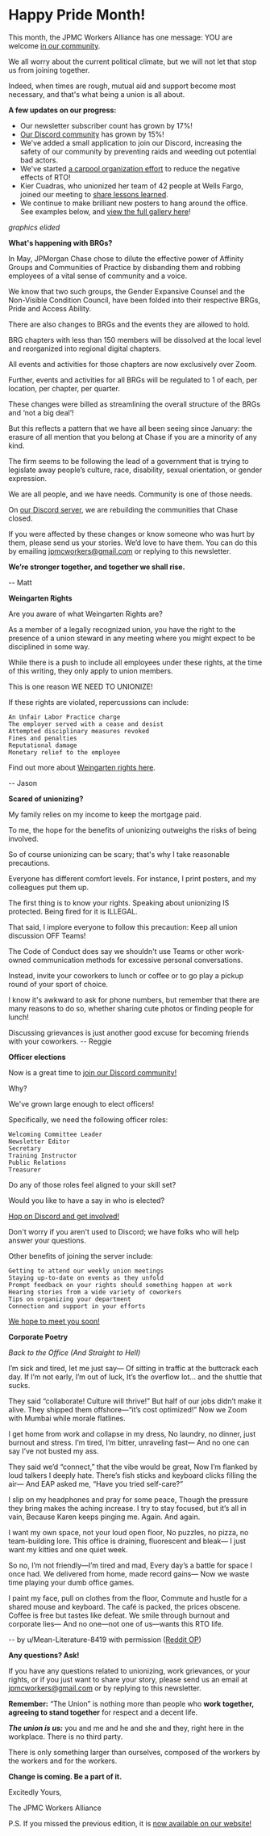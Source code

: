 # Happy Pride Month!

This month, the JPMC Workers Alliance has one message: YOU are welcome [in our community](https://discord.gg/BZA3pxppq9).

We all worry about the current political climate, but we will not let that stop us from joining together.

Indeed, when times are rough, mutual aid and support become most necessary, and that's what being a union is all about.


**A few updates on our progress:**

* Our newsletter subscriber count has grown by 17%!
* [Our Discord community](https://discord.gg/BZA3pxppq9) has grown by 15%!
* We've added a small application to join our Discord, increasing the safety of our community by preventing raids and weeding out potential bad actors.
* We've started [a carpool organization effort](/carpool) to reduce the negative effects of RTO!
* Kier Cuadras, who unionized her team of 42 people at Wells Fargo, joined our meeting to [share lessons learned](/edu/kier-wfwu).
* We continue to make brilliant new posters to hang around the office. See examples below, and [view the full gallery here](/img/posters)!

*graphics elided*

**What's happening with BRGs?**

In May, JPMorgan Chase chose to dilute the effective power of Affinity Groups and Communities of Practice by disbanding them and robbing employees of a vital sense of community and a voice.

We know that two such groups, the Gender Expansive Counsel and the Non-Visible Condition Council, have been folded into their respective BRGs, Pride and Access Ability.

There are also changes to BRGs and the events they are allowed to hold.

BRG chapters with less than 150 members will be dissolved at the local level and reorganized into regional digital chapters.

All events and activities for those chapters are now exclusively over Zoom.

Further, events and activities for all BRGs will be regulated to 1 of each, per location, per chapter, per quarter.

These changes were billed as streamlining the overall structure of the BRGs and ‘not a big deal’!

But this reflects a pattern that we have all been seeing since January: the erasure of all mention that you belong at Chase if you are a minority of any kind.

The firm seems to be following the lead of a government that is trying to legislate away people’s culture, race, disability, sexual orientation, or gender expression.

We are all people, and we have needs. Community is one of those needs.

On [our Discord server](https://discord.gg/BZA3pxppq9), we are rebuilding the communities that Chase closed.

If you were affected by these changes or know someone who was hurt by them, please send us your stories. We’d love to have them. You can do this by emailing jpmcworkers@gmail.com or replying to this newsletter.

**We’re stronger together, and together we shall rise.**

-- Matt


**Weingarten Rights**

Are you aware of what Weingarten Rights are?

As a member of a legally recognized union, you have the right to the presence of a union steward in any meeting where you might expect to be disciplined in some way.

While there is a push to include all employees under these rights, at the time of this writing, they only apply to union members.

This is one reason WE NEED TO UNIONIZE!

If these rights are violated, repercussions can include:

    An Unfair Labor Practice charge
    The employer served with a cease and desist
    Attempted disciplinary measures revoked
    Fines and penalties
    Reputational damage
    Monetary relief to the employee

Find out more about [Weingarten rights here](https://www.nlrb.gov/about-nlrb/rights-we-protect/your-rights/weingarten-rights).

-- Jason


**Scared of unionizing?**

My family relies on my income to keep the mortgage paid.

To me, the hope for the benefits of unionizing outweighs the risks of being involved.

So of course unionizing can be scary; that's why I take reasonable precautions.

Everyone has different comfort levels. For instance, I print posters, and my colleagues put them up.

The first thing is to know your rights. Speaking about unionizing IS protected. Being fired for it is ILLEGAL.

That said, I implore everyone to follow this precaution: Keep all union discussion OFF Teams!

The Code of Conduct does say we shouldn't use Teams or other work-owned communication methods for excessive personal conversations.

Instead, invite your coworkers to lunch or coffee or to go play a pickup round of your sport of choice.

I know it's awkward to ask for phone numbers, but remember that there are many reasons to do so, whether sharing cute photos or finding people for lunch!

Discussing grievances is just another good excuse for becoming friends with your coworkers.
-- Reggie


**Officer elections**

Now is a great time to [join our Discord community!](https://discord.gg/BZA3pxppq9)

Why?

We've grown large enough to elect officers!

Specifically, we need the following officer roles:

    Welcoming Committee Leader
    Newsletter Editor
    Secretary
    Training Instructor
    Public Relations
    Treasurer

Do any of those roles feel aligned to your skill set?

Would you like to have a say in who is elected?

[Hop on Discord and get involved!](https://discord.gg/BZA3pxppq9)

Don't worry if you aren't used to Discord; we have folks who will help answer your questions.

Other benefits of joining the server include:

    Getting to attend our weekly union meetings
    Staying up-to-date on events as they unfold
    Prompt feedback on your rights should something happen at work
    Hearing stories from a wide variety of coworkers
    Tips on organizing your department
    Connection and support in your efforts

[We hope to meet you soon!](https://discord.gg/BZA3pxppq9)


**Corporate Poetry**

*Back to the Office (And Straight to Hell)*

I’m sick and tired, let me just say— Of sitting in traffic at the buttcrack each day. If I’m not early, I’m out of luck, It’s the overflow lot… and the shuttle that sucks.

They said “collaborate! Culture will thrive!” But half of our jobs didn’t make it alive. They shipped them offshore—“it’s cost optimized!” Now we Zoom with Mumbai while morale flatlines.

I get home from work and collapse in my dress, No laundry, no dinner, just burnout and stress. I’m tired, I’m bitter, unraveling fast— And no one can say I’ve not busted my ass.

They said we’d “connect,” that the vibe would be great, Now I’m flanked by loud talkers I deeply hate. There’s fish sticks and keyboard clicks filling the air— And EAP asked me, “Have you tried self-care?”

I slip on my headphones and pray for some peace, Though the pressure they bring makes the aching increase. I try to stay focused, but it’s all in vain, Because Karen keeps pinging me. Again. And again.

I want my own space, not your loud open floor, No puzzles, no pizza, no team-building lore. This office is draining, fluorescent and bleak— I just want my kitties and one quiet week.

So no, I’m not friendly—I’m tired and mad, Every day’s a battle for space I once had. We delivered from home, made record gains— Now we waste time playing your dumb office games.

I paint my face, pull on clothes from the floor, Commute and hustle for a shared mouse and keyboard. The café is packed, the prices obscene. Coffee is free but tastes like defeat. We smile through burnout and corporate lies— And no one—not one of us—wants this RTO life.

-- by u/Mean-Literature-8419 with permission ([Reddit OP](https://www.reddit.com/r/JPMorganChase/comments/1kt9k75))


**Any questions? Ask!**

If you have any questions related to unionizing, work grievances, or your rights, or if you just want to share your story, please send us an email at jpmcworkers@gmail.com or by replying to this newsletter.

**Remember:** “The Union” is nothing more than people who **work together, agreeing to stand together** for respect and a decent life.

***The union is us:*** you and me and he and she and they, right here in the workplace. There is no third party.

There is only something larger than ourselves, composed of the workers by the workers and for the workers.

**Change is coming. Be a part of it.**


Excitedly Yours,

The JPMC Workers Alliance


P.S. If you missed the previous edition, it is [now available on our website!](/news/2025-05)